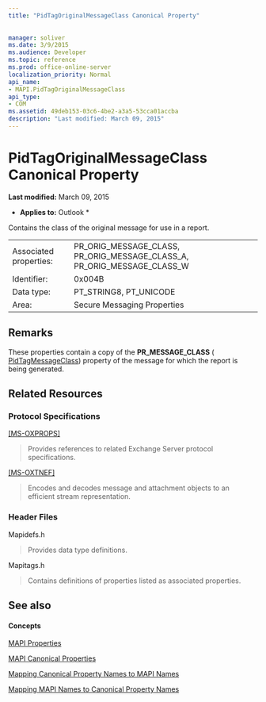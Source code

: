 ```yaml
---
title: "PidTagOriginalMessageClass Canonical Property"
 
 
manager: soliver
ms.date: 3/9/2015
ms.audience: Developer
ms.topic: reference
ms.prod: office-online-server
localization_priority: Normal
api_name:
- MAPI.PidTagOriginalMessageClass
api_type:
- COM
ms.assetid: 49deb153-03c6-4be2-a3a5-53cca01accba
description: "Last modified: March 09, 2015"
---
```


# PidTagOriginalMessageClass Canonical Property

 **Last modified:** March 09, 2015 
  
 * **Applies to:** Outlook * 
  
Contains the class of the original message for use in a report.
  
|||
|:-----|:-----|
|Associated properties:  <br/> |PR_ORIG_MESSAGE_CLASS, PR_ORIG_MESSAGE_CLASS_A, PR_ORIG_MESSAGE_CLASS_W  <br/> |
|Identifier:  <br/> |0x004B  <br/> |
|Data type:  <br/> |PT_STRING8, PT_UNICODE  <br/> |
|Area:  <br/> |Secure Messaging Properties  <br/> |
   
## Remarks

These properties contain a copy of the **PR_MESSAGE_CLASS** ( [PidTagMessageClass](pidtagmessageclass-canonical-property.md)) property of the message for which the report is being generated.
  
## Related Resources

### Protocol Specifications

[[MS-OXPROPS]](http://msdn.microsoft.com/library/f6ab1613-aefe-447d-a49c-18217230b148%28Office.15%29.aspx)
  
> Provides references to related Exchange Server protocol specifications.
    
[[MS-OXTNEF]](http://msdn.microsoft.com/library/1f0544d7-30b7-4194-b58f-adc82f3763bb%28Office.15%29.aspx)
  
> Encodes and decodes message and attachment objects to an efficient stream representation.
    
### Header Files

Mapidefs.h
  
> Provides data type definitions.
    
Mapitags.h
  
> Contains definitions of properties listed as associated properties.
    
## See also

#### Concepts

[MAPI Properties](mapi-properties.md)
  
[MAPI Canonical Properties](mapi-canonical-properties.md)
  
[Mapping Canonical Property Names to MAPI Names](mapping-canonical-property-names-to-mapi-names.md)
  
[Mapping MAPI Names to Canonical Property Names](mapping-mapi-names-to-canonical-property-names.md)

